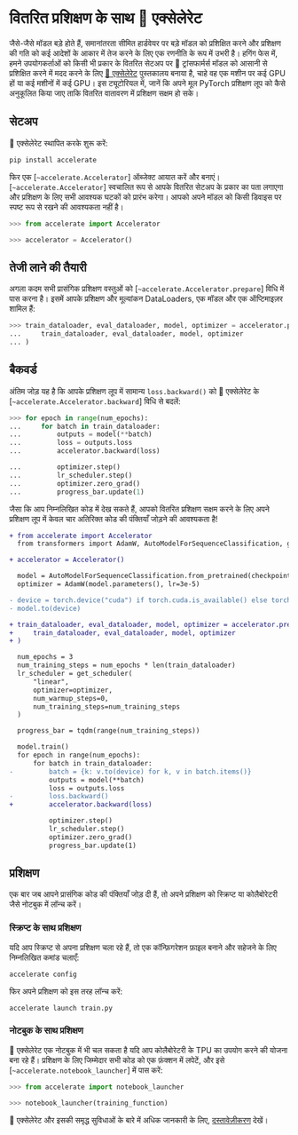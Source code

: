 <!--Copyright 2022 The HuggingFace Team. All rights reserved.

Licensed under the Apache License, Version 2.0 (the "License"); you may not use this file except in compliance with
the License. You may obtain a copy of the License at

http://www.apache.org/licenses/LICENSE-2.0

Unless required by applicable law or agreed to in writing, software distributed under the License is distributed on
an "AS IS" BASIS, WITHOUT WARRANTIES OR CONDITIONS OF ANY KIND, either express or implied. See the License for the
specific language governing permissions and limitations under the License.

⚠️ Note that this file is in Markdown but contain specific syntax for our doc-builder (similar to MDX) that may not be
rendered properly in your Markdown viewer.

-->

# वितरित प्रशिक्षण के साथ 🤗 एक्सेलेरेट

जैसे-जैसे मॉडल बड़े होते हैं, समानांतरता सीमित हार्डवेयर पर बड़े मॉडल को प्रशिक्षित करने और प्रशिक्षण की गति को कई आदेशों के आकार में तेज करने के लिए एक रणनीति के रूप में उभरी है। हगिंग फेस में, हमने उपयोगकर्ताओं को किसी भी प्रकार के वितरित सेटअप पर 🤗 ट्रांसफार्मर्स मॉडल को आसानी से प्रशिक्षित करने में मदद करने के लिए [🤗 एक्सेलेरेट](https://huggingface.co/docs/accelerate) पुस्तकालय बनाया है, चाहे वह एक मशीन पर कई GPU हों या कई मशीनों में कई GPU। इस ट्यूटोरियल में, जानें कि अपने मूल PyTorch प्रशिक्षण लूप को कैसे अनुकूलित किया जाए ताकि वितरित वातावरण में प्रशिक्षण सक्षम हो सके।

## सेटअप

🤗 एक्सेलेरेट स्थापित करके शुरू करें:

```bash
pip install accelerate
```

फिर एक [`~accelerate.Accelerator`] ऑब्जेक्ट आयात करें और बनाएं। [`~accelerate.Accelerator`] स्वचालित रूप से आपके वितरित सेटअप के प्रकार का पता लगाएगा और प्रशिक्षण के लिए सभी आवश्यक घटकों को प्रारंभ करेगा। आपको अपने मॉडल को किसी डिवाइस पर स्पष्ट रूप से रखने की आवश्यकता नहीं है।

```py
>>> from accelerate import Accelerator

>>> accelerator = Accelerator()
```

## तेजी लाने की तैयारी

अगला कदम सभी प्रासंगिक प्रशिक्षण वस्तुओं को [`~accelerate.Accelerator.prepare`] विधि में पास करना है। इसमें आपके प्रशिक्षण और मूल्यांकन DataLoaders, एक मॉडल और एक ऑप्टिमाइज़र शामिल हैं:

```py
>>> train_dataloader, eval_dataloader, model, optimizer = accelerator.prepare(
...     train_dataloader, eval_dataloader, model, optimizer
... )
```

## बैकवर्ड

अंतिम जोड़ यह है कि आपके प्रशिक्षण लूप में सामान्य `loss.backward()` को 🤗 एक्सेलेरेट के [`~accelerate.Accelerator.backward`] विधि से बदलें:

```py
>>> for epoch in range(num_epochs):
...     for batch in train_dataloader:
...         outputs = model(**batch)
...         loss = outputs.loss
...         accelerator.backward(loss)

...         optimizer.step()
...         lr_scheduler.step()
...         optimizer.zero_grad()
...         progress_bar.update(1)
```

जैसा कि आप निम्नलिखित कोड में देख सकते हैं, आपको वितरित प्रशिक्षण सक्षम करने के लिए अपने प्रशिक्षण लूप में केवल चार अतिरिक्त कोड की पंक्तियाँ जोड़ने की आवश्यकता है!

```diff
+ from accelerate import Accelerator
  from transformers import AdamW, AutoModelForSequenceClassification, get_scheduler

+ accelerator = Accelerator()

  model = AutoModelForSequenceClassification.from_pretrained(checkpoint, num_labels=2)
  optimizer = AdamW(model.parameters(), lr=3e-5)

- device = torch.device("cuda") if torch.cuda.is_available() else torch.device("cpu")
- model.to(device)

+ train_dataloader, eval_dataloader, model, optimizer = accelerator.prepare(
+     train_dataloader, eval_dataloader, model, optimizer
+ )

  num_epochs = 3
  num_training_steps = num_epochs * len(train_dataloader)
  lr_scheduler = get_scheduler(
      "linear",
      optimizer=optimizer,
      num_warmup_steps=0,
      num_training_steps=num_training_steps
  )

  progress_bar = tqdm(range(num_training_steps))

  model.train()
  for epoch in range(num_epochs):
      for batch in train_dataloader:
-         batch = {k: v.to(device) for k, v in batch.items()}
          outputs = model(**batch)
          loss = outputs.loss
-         loss.backward()
+         accelerator.backward(loss)

          optimizer.step()
          lr_scheduler.step()
          optimizer.zero_grad()
          progress_bar.update(1)
```

## प्रशिक्षण

एक बार जब आपने प्रासंगिक कोड की पंक्तियाँ जोड़ दी हैं, तो अपने प्रशिक्षण को स्क्रिप्ट या कोलैबोरेटरी जैसे नोटबुक में लॉन्च करें।

### स्क्रिप्ट के साथ प्रशिक्षण

यदि आप स्क्रिप्ट से अपना प्रशिक्षण चला रहे हैं, तो एक कॉन्फ़िगरेशन फ़ाइल बनाने और सहेजने के लिए निम्नलिखित कमांड चलाएँ:

```bash
accelerate config
```

फिर अपने प्रशिक्षण को इस तरह लॉन्च करें:

```bash
accelerate launch train.py
```

### नोटबुक के साथ प्रशिक्षण

🤗 एक्सेलेरेट एक नोटबुक में भी चल सकता है यदि आप कोलैबोरेटरी के TPU का उपयोग करने की योजना बना रहे हैं। प्रशिक्षण के लिए जिम्मेदार सभी कोड को एक फ़ंक्शन में लपेटें, और इसे [`~accelerate.notebook_launcher`] में पास करें:

```py
>>> from accelerate import notebook_launcher

>>> notebook_launcher(training_function)
```

🤗 एक्सेलेरेट और इसकी समृद्ध सुविधाओं के बारे में अधिक जानकारी के लिए, [दस्तावेज़ीकरण](https://huggingface.co/docs/accelerate) देखें।

